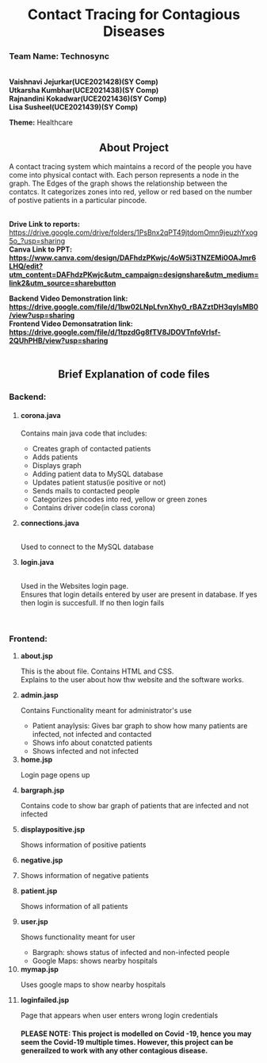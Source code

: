 <h1 align="center" id="title">Contact Tracing for Contagious Diseases</h1>


<h3><b>Team Name: Technosync</b></h3><br>
<b>Vaishnavi Jejurkar(UCE2021428)(SY Comp)<br>
Utkarsha Kumbhar(UCE2021438)(SY Comp)<br>
Rajnandini Kokadwar(UCE2021436)(SY Comp)<br>
Lisa Susheel(UCE2021439)(SY Comp)</b><br>


<b>Theme:</b> Healthcare<br>

 <h2 align="center" id="title">About Project</h2>
                                                       

A contact tracing system which maintains a record of the people you have come into physical contact with. Each person represents a node in the graph. The Edges of the graph shows the relationship between the contatcs. It categorizes zones into red, yellow or red based on the number of postive patients in a particular pincode. <br><br>

<b>Drive Link to reports:</b> https://drive.google.com/drive/folders/1PsBnx2qPT49jtdomOmn9jeuzhYxog5o_?usp=sharing<br>
<b>Canva Link to PPT: https://www.canva.com/design/DAFhdzPKwjc/4oW5i3TNZEMi0OAJmr6LHQ/edit?utm_content=DAFhdzPKwjc&utm_campaign=designshare&utm_medium=link2&utm_source=sharebutton</b><br>

<b>Backend Video Demonstration link: https://drive.google.com/file/d/1bw02LNpLfvnXhy0_rBAZztDH3qylsMB0/view?usp=sharing</b> <br>
<b>Frontend Video Demonsatration link: https://drive.google.com/file/d/1tpzdGg8fTV8JDOVTnfoVrIsf-2QUhPHB/view?usp=sharing</b><br><br>

<h2 align="center" id="title">Brief Explanation of code files</h2>
<h3><b>Backend:</h3></b>
	<ol>
	<li><h4><b>corona.java</b></h4></li>
		<p>Contains main java code that includes:
			<ul>
				<li>Creates graph of contacted patients</li>
				<li>Adds patients</li>
				<li>Displays graph</li>
				<li>Adding patient data to MySQL database</li>
				<li>Updates patient status(ie positive or not)</li>
				<li>Sends mails to contacted people</li>
				<li> Categorizes pincodes into red, yellow or green zones</li>
				<li>Contains driver code(in class corona)</li>
		</ul></p>
		<li><b>connections.java</b></li><br>
		<p>Used to connect to the MySQL database</p>
		<li><b>login.java</b></li><br>
		<p>Used in the Websites login page.<br>
	           Ensures that login details entered by user are present in database. If yes then login is succesfull. If no then login fails</p>
		   </ol><br>
		   <h3><b>Frontend:</b></h3>
		   <ol>
	<li><b>about.jsp</b></li>
	<p>This is the about file. Contains HTML and CSS.<br>
		Explains to the user about how thw website and the software works.</p>
	<li><b>admin.jasp</b></li>
	<p>Contains Functionality meant for administrator's use</p>
	<ul>
		<li>Patient anaylysis: Gives bar graph to show how many patients are infected, not infected and contacted</li>
		<li>Shows info about conatcted patients</li>
		<li>Shows infected and not infected</li>
	</ul>
	<li><b>home.jsp</b></li>
	<p>Login page opens up</p>
	<li><b>bargraph.jsp</b></li>
	<p>Contains code to show bar graph of patients that are infected and not infected</p>
	<li><b>displaypositive.jsp</b></li>
	<p>Shows information of positive patients</p>
	<li><b>negative.jsp</b><li>
	<p>Shows information of negative patients</p>
	<li><b>patient.jsp</b></li>
	<p>Shows information of all patients</p>
	<li><b>user.jsp</b>
		<p>Shows functionality meant for user</p>
		<ul>
			<li>Bargraph: shows status of infected and non-infected people</li>
			<li>Google Maps: shows nearby hospitals</li>
		</ul>
	</li>
	<li><b>mymap.jsp</b></li>
	<p>Uses google maps to show nearby hospitals</p>
	<li><b>loginfailed.jsp</b></li>
	<p>Page that appears when user enters wrong login credentials</p>
		
	
	
	
	
	
	
		
		
		
			
			


<h4><b>PLEASE NOTE: This project is modelled on Covid -19, hence you may seem the Covid-19 multiple times. However, this project can be generailzed to work with any other contagious disease.</b></h4>




	



